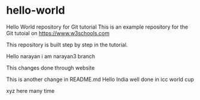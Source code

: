 # hello-world
Hello World repository for Git tutorial
This is an example repository for the Git tutoial on https://www.w3schools.com

This repository is built step by step in the tutorial. 

Hello narayan i am narayan3 branch

This changes done through website

This is another change in README.md
Hello India well done in icc world cup

xyz here many time 